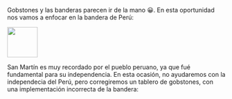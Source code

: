 Gobstones y las banderas parecen ir de la mano :grinning:. En esta oportunidad nos vamos a enfocar en la bandera de Perú:

<img src="https://upload.wikimedia.org/wikipedia/commons/2/2d/Flag_of_Peru.png" width="70">

San Martín es muy recordado por el pueblo peruano, ya que fué fundamental para su independencia. En esta ocasión, no ayudaremos con la independecia del Perú, pero corregiremos un tablero de gobstones, con una implementación incorrecta de la bandera:





